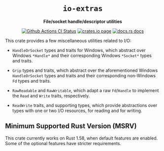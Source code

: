 <div align="center">
  <h1><code>io-extras</code></h1>

  <p>
    <strong>File/socket handle/descriptor utilities</strong>
  </p>

  <p>
    <a href="https://github.com/sunfishcode/io-extras/actions?query=workflow%3ACI"><img src="https://github.com/sunfishcode/io-extras/workflows/CI/badge.svg" alt="Github Actions CI Status" /></a>
    <a href="https://crates.io/crates/io-extras"><img src="https://img.shields.io/crates/v/io-extras.svg" alt="crates.io page" /></a>
    <a href="https://docs.rs/io-extras"><img src="https://docs.rs/io-extras/badge.svg" alt="docs.rs docs" /></a>
  </p>
</div>

This crate provides a few miscellaneous utilities related to I/O:

 - `HandleOrSocket` types and traits for Windows, which abstract over Windows
   `*Handle*` and their corresponding Windows `*Socket*` types and traits.

 - `Grip` types and traits, which abstract over the aforementioned Windows
   `HandleOrSocket` types and traits and their corresponding non-Windows `Fd`
   types and traits.

 - `RawReadable` and `RawWritable`, which adapt a raw `Fd`/`Handle` to
   implement the `Read` and `Write` traits, respectively.

 - `ReadWrite` traits, and supporting types, which provide abstractions over
   types with one or two I/O resources, for reading and for writing.

## Minimum Supported Rust Version (MSRV)

This crate currently works on Rust 1.58, when default features are enabled.
Some of the optional features have stricter requirements.
